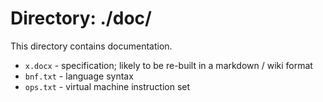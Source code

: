# Directory: ./doc/ #

This directory contains documentation.

* `x.docx` - specification; likely to be re-built in a markdown / wiki format
* `bnf.txt` - language syntax
* `ops.txt` - virtual machine instruction set

